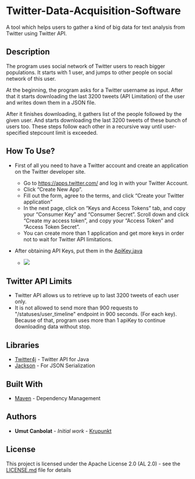 # Twitter-Data-Acquisition-Software

A tool which helps users to gather a kind of big data for text analysis from Twitter using Twitter API.

## Description
The program uses social network of Twitter users to reach bigger populations. It starts with 1 user, and jumps to other people on social network of this user.

At the beginning, the program asks for a Twitter username as input. After that it starts downloading the last 
3200 tweets (API Limitation) of the user and writes down them in a JSON file.

After it finishes downloading, it gathers list of the people followed by the given user.
And starts downloading the last 3200 tweets of these bunch of users too. 
These steps follow each other in a recursive way until user-specified stepcount limit is exceeded.

## How To Use?
* First of all you need to have a Twitter account and create an application on the Twitter developer site. 

  * Go to https://apps.twitter.com/ and log in with your Twitter Account.
  * Click “Create New App”.
  * Fill out the form, agree to the terms, and click “Create your Twitter application”
  * In the next page, click on “Keys and Access Tokens” tab, and copy your “Consumer Key” and “Consumer Secret”. Scroll down and click “Create my access token”, and copy your “Access Token” and “Access Token Secret”.
  * You can create more than 1 application and get more keys in order not to wait for Twitter API limitations.

* After obtaining API Keys, put them in the [ApiKey.java](src/main/java/com/umutcanbolat/twproject/ApiKey.java)
  * <img src="https://i.hizliresim.com/Mdlon2.png">

## Twitter API Limits
* Twitter API allows us to retrieve up to last 3200 tweets of each user only.
* It is not allowed to send more than 900 requests to "/statuses/user_timeline" endpoint in 900 seconds. (For each key). 
Because of that, program uses more than 1 apiKey to continue downloading data without stop. 

## Libraries

* [Twitter4j](http://twitter4j.org/en/) - Twitter API for Java
* [Jackson](https://github.com/codehaus/jackson) - For JSON Serialization

## Built With

* [Maven](https://maven.apache.org/) - Dependency Management

## Authors

* **Umut Canbolat** - *Initial work* - [Krupunkt](https://github.com/krupunkt)

## License

This project is licensed under the Apache License 2.0 (AL 2.0) - see the [LICENSE.md](LICENSE.md) file for details
